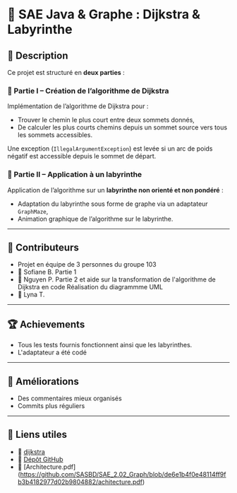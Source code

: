 # 📐 SAE Java & Graphe : Dijkstra & Labyrinthe

## 🧠 Description

Ce projet est structuré en **deux parties** :

### 🔢 Partie I – Création de l’algorithme de Dijkstra
Implémentation de l’algorithme de Dijkstra pour :
- Trouver le chemin le plus court entre deux sommets donnés,
- De calculer les plus courts chemins depuis un sommet source vers tous les sommets accessibles.

Une exception (`IllegalArgumentException`) est levée si un arc de poids négatif est accessible depuis le sommet de départ.

### 🧩 Partie II – Application à un labyrinthe
Application de l’algorithme sur un **labyrinthe non orienté et non pondéré** :
- Adaptation du labyrinthe sous forme de graphe via un adaptateur `GraphMaze`,
- Animation graphique de l’algorithme sur le labyrinthe.

---

## 👥 Contributeurs
- Projet en équipe de 3 personnes du groupe 103
- 👤 Sofiane B.
  Partie 1
- 👤 Nguyen P.
  Partie 2 et aide sur la transformation de l'algorithme de Dijkstra en code
  Réalisation du diagrammme UML
- 👤 Lyna T.

---
## 🏆 Achievements
- Tous les tests fournis fonctionnent ainsi que les labyrinthes.
- L'adaptateur a été codé


---

## 🚨 Améliorations
- Des commentaires mieux organisés
- Commits plus réguliers

---

## 📎 Liens utiles

- 🔗 [dijkstra](https://en.wikipedia.org/wiki/Dijkstra%27s_algorithm)
- 🔗 [Dépôt GitHub](https://github.com/SASBD/SAE_2.02_Graph)
- 🔗 [Architecture.pdf] (https://github.com/SASBD/SAE_2.02_Graph/blob/de6e1b4f0e48114ff9fb3b4182977d02b9804882/achitecture.pdf)
